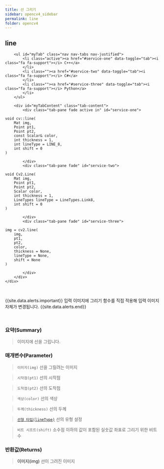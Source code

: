 ```yaml
---
title: 선 그리기
sidebar: opencv4_sidebar
permalink: line
folder: opencv4
---
```


<div class="row">
    <div class="col-lg-12">
        <h2 class="page-header">line</h2>
    </div>
    <div class="col-lg-12">

        <ul id="myTab" class="nav nav-tabs nav-justified">
            <li class="active"><a href="#service-one" data-toggle="tab"><i class="fa fa-support"></i> C++</a>
            </li>
            <li class=""><a href="#service-two" data-toggle="tab"><i class="fa fa-support"></i> C#</a>
            </li>
            <li class=""><a href="#service-three" data-toggle="tab"><i class="fa fa-support"></i> Python</a>
            </li>
        </ul>

        <div id="myTabContent" class="tab-content">
            <div class="tab-pane fade active in" id="service-one">
<pre class="prettyprint"><code class="language-cpp">void cv::line(
    Mat img,
    Point pt1,
    Point pt2,
    const Scalar& color,
    int thickness = 1,
    int lineType = LINE_8,
    int shift = 0 
)</code></pre>
            </div>
            <div class="tab-pane fade" id="service-two">
<pre class="prettyprint"><code class="language-cs">void Cv2.Line(
    Mat img,
    Point pt1,
    Point pt2,
    Scalar color,
    int thickness = 1,
    LineTypes lineType = LineTypes.Link8,
    int shift = 0
)</code></pre>
            </div>
            <div class="tab-pane fade" id="service-three">
<pre class="prettyprint"><code class="language-py">img = cv2.line(
    img,
    pt1,
    pt2,
    color,
    thickness = None,
    lineType = None,
    shift = None
)</code></pre>
            </div>
        </div>
    </div>
</div>

<br>

{{site.data.alerts.important}}
입력 이미지에 그리기 함수를 직접 적용해 입력 이미지 자체가 변경됩니다.
{{site.data.alerts.end}}

<br>

### 요약(Summary)

> 이미지에 선을 그립니다.

### 매개변수(Parameter)

> `이미지(img)` 선을 그릴려는 이미지

> `시작점(pt1)` 선의 시작점

> `도착점(pt2)` 선의 도착점

> `색상(color)` 선의 색상

> `두께(thickness)` 선의 두께

> [`선형 타입(lineType)`](LineTypes) 선의 유형 설정

> `비트 시프트(shift)` 소수점 이하의 값이 포함된 실숫값 좌표로 그리기 위한 비트 수

### 반환값(Returns)

> <a data-toggle="tooltip" data-original-title="{{site.data.glossary.only_Python}}">이미지(img)</a> 선이 그려진 이미지